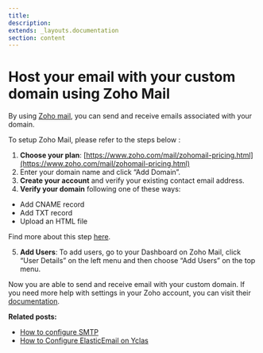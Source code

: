 ```yaml
---
title:
description:
extends: _layouts.documentation
section: content
---
```


# Host your email with your custom domain using Zoho Mail

By using  [Zoho mail](https://www.zoho.com/mail/), you can send and receive emails associated with your domain.

To setup Zoho Mail, please refer to the steps below :

1.  **Choose your plan**:  [https://www.zoho.com/mail/zohomail-pricing.html](https://www.zoho.com/mail/zohomail-pricing.html)
2.  Enter your domain name and click “Add Domain”.
3.  **Create your account**  and verify your existing contact email address.
4.  **Verify your domain**  following one of these ways:

-   Add CNAME record
-   Add TXT record
-   Upload an HTML file

Find more about this step  [here](https://www.zoho.com/mail/help/adminconsole/domain-verification.html).

5.  **Add Users**: To add users, go to your Dashboard on Zoho Mail, click “User Details” on the left menu and then choose “Add Users” on the top menu.

Now you are able to send and receive email with your custom domain. If you need more help with settings in your Zoho account, you can visit their  [documentation](https://www.zoho.com/mail/help/).

  
**Related posts:**

-   [How to configure SMTP](Email-settings-SMTP-configuration.md)
-   [How to Configure ElasticEmail on Yclas](Email-settings-elasticemail.md)
